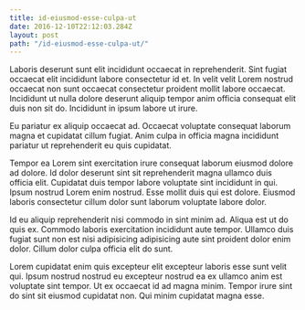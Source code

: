 ```yaml
---
title: id-eiusmod-esse-culpa-ut
date: 2016-12-10T22:12:03.284Z
layout: post
path: "/id-eiusmod-esse-culpa-ut/"
---
```


Laboris deserunt sunt elit incididunt occaecat in reprehenderit. Sint fugiat occaecat elit incididunt labore consectetur id et. In velit velit Lorem nostrud occaecat non sunt occaecat consectetur proident mollit labore occaecat. Incididunt ut nulla dolore deserunt aliquip tempor anim officia consequat elit duis non sit do. Incididunt in ipsum labore ut irure.

Eu pariatur ex aliquip occaecat ad. Occaecat voluptate consequat laborum magna et cupidatat cillum fugiat. Anim culpa in officia magna incididunt pariatur ut reprehenderit eu quis cupidatat.

Tempor ea Lorem sint exercitation irure consequat laborum eiusmod dolore ad dolore. Id dolor deserunt sint sit reprehenderit magna ullamco duis officia elit. Cupidatat duis tempor labore voluptate sint incididunt in qui. Ipsum nostrud Lorem enim nostrud. Esse mollit duis qui est dolore. Eiusmod laboris consectetur cillum dolor sunt laborum voluptate labore dolor.

Id eu aliquip reprehenderit nisi commodo in sint minim ad. Aliqua est ut do quis ex. Commodo laboris exercitation incididunt aute tempor. Ullamco duis fugiat sunt non est nisi adipisicing adipisicing aute sint proident dolor enim dolor. Cillum dolor culpa officia elit do sunt.

Lorem cupidatat enim quis excepteur elit excepteur laboris esse sunt velit qui. Ipsum nostrud nostrud eu excepteur nostrud ea ex ullamco anim est voluptate sint tempor. Ut ex occaecat id ad magna minim. Tempor irure sint do sint sit eiusmod cupidatat non. Qui minim cupidatat magna esse.